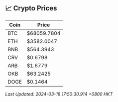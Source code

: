 ## 📈 Crypto Prices

| Coin | Price |
| ---- | ----- |
| BTC | $68059.7804 |
| ETH | $3582.0047 |
| BNB | $564.3943 |
| CRV | $0.6798 |
| ARB | $1.6779 |
| OKB | $63.2425 |
| DOGE | $0.1464 |

_Last Updated: 2024-03-18 17:50:30.914 +0800 HKT_